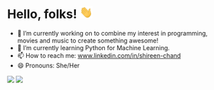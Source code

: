 # Hello, folks! <img src="https://raw.githubusercontent.com/shireenchand/shireenchand/master/wave.gif" width="30px">


<!--
**shireenchand/shireenchand** is a ✨ _special_ ✨ repository because its `README.md` (this file) appears on your GitHub profile.

Here are some ideas to get you started: -->

- 🔭 I’m currently working on to combine my interest in programming, movies and music to create something awesome!
- 🌱 I’m currently learning Python for Machine Learning.
- 📫 How to reach me: www.linkedin.com/in/shireen-chand
- 😄 Pronouns: She/Her  


<img align="center" src="https://github-readme-stats.vercel.app/api?username=shireenchand&&count_private=true&&show_icons=true&&theme=synthwave" />
<img align="center" src="https://github-readme-stats.vercel.app/api/top-langs/?username=shireenchand&layout=compact&&theme=synthwave" />







